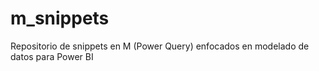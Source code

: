 # m_snippets
Repositorio de snippets en M (Power Query) enfocados en modelado de datos para Power BI
